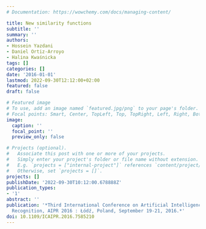```yaml
---
# Documentation: https://wowchemy.com/docs/managing-content/

title: New similarity functions
subtitle: ''
summary: ''
authors:
- Hossein Yazdani
- Daniel Ortiz-Arroyo
- Halina Kwaśnicka
tags: []
categories: []
date: '2016-01-01'
lastmod: 2022-09-30T12:12:00+02:00
featured: false
draft: false

# Featured image
# To use, add an image named `featured.jpg/png` to your page's folder.
# Focal points: Smart, Center, TopLeft, Top, TopRight, Left, Right, BottomLeft, Bottom, BottomRight.
image:
  caption: ''
  focal_point: ''
  preview_only: false

# Projects (optional).
#   Associate this post with one or more of your projects.
#   Simply enter your project's folder or file name without extension.
#   E.g. `projects = ["internal-project"]` references `content/project/deep-learning/index.md`.
#   Otherwise, set `projects = []`.
projects: []
publishDate: '2022-09-30T10:12:00.678888Z'
publication_types:
- '1'
abstract: ''
publication: '*Third International Conference on Artificial Intelligence and Pattern
  Recognition, AIPR 2016 : Łódź, Poland, September 19-21, 2016.*'
doi: 10.1109/ICAIPR.2016.7585210
---
```

